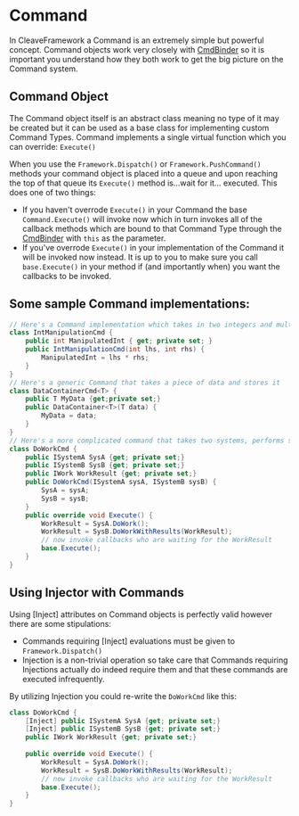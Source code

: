 # Command

In CleaveFramework a Command is an extremely simple but powerful concept.  Command objects work very closely with [CmdBinder](CmdBinderObject.md) so it is important you understand how they both work to get the big picture on the Command system.

## Command Object

The Command object itself is an abstract class meaning no type of it may be created but it can be used as a base class for implementing custom Command Types.
Command implements a single virtual function which you can override: `Execute()`

When you use the `Framework.Dispatch()` or `Framework.PushCommand()` methods your command object is placed into a queue and upon reaching the top of that queue its `Execute()` method is...wait for it... executed.  This does one of two things:
 - If you haven't overrode `Execute()` in your Command the base `Command.Execute()` will invoke now which in turn invokes all of the callback methods which are bound to that Command Type through the [CmdBinder](CmdBinderObject.md) with `this` as the parameter.
 - If you've overrode `Execute()` in your implementation of the Command it will be invoked now instead.  It is up to you to make sure you call `base.Execute()` in your method if (and importantly when) you want the callbacks to be invoked.
 
## Some sample Command implementations:
```csharp
// Here's a Command implementation which takes in two integers and multiplies them together before invoking it's callbacks
class IntManipulationCmd {
	public int ManipulatedInt { get; private set; }
	public IntManipulationCmd(int lhs, int rhs) {
		ManipulatedInt = lhs * rhs;
	}
}
// Here's a generic Command that takes a piece of data and stores it
class DataContainerCmd<T> {
	public T MyData {get;private set;}
	public DataContainer<T>(T data) {
		MyData = data;
	}
}
// Here's a more complicated command that takes two systems, performs some work, and stores the result for the callbacks to use.
class DoWorkCmd {
	public ISystemA SysA {get; private set;}
	public ISystemB SysB {get; private set;}
	public IWork WorkResult {get; private set;}
	public DoWorkCmd(ISystemA sysA, ISystemB sysB) {
		SysA = sysA;
		SysB = sysB;
	}
	public override void Execute() {
		WorkResult = SysA.DoWork();
		WorkResult = SysB.DoWorkWithResults(WorkResult);
		// now invoke callbacks who are waiting for the WorkResult
		base.Execute();
	}
}
```
## Using Injector with Commands
Using [Inject] attributes on Command objects is perfectly valid however there are some stipulations:
 - Commands requiring [Inject] evaluations must be given to `Framework.Dispatch()`
 - Injection is a non-trivial operation so take care that Commands requiring Injections actually do indeed require them and that these commands are executed infrequently.

By utilizing Injection you could re-write the `DoWorkCmd` like this:
```csharp
class DoWorkCmd {
	[Inject] public ISystemA SysA {get; private set;}
	[Inject] public ISystemB SysB {get; private set;}
	public IWork WorkResult {get; private set;}
	
	public override void Execute() {
		WorkResult = SysA.DoWork();
		WorkResult = SysB.DoWorkWithResults(WorkResult);
		// now invoke callbacks who are waiting for the WorkResult
		base.Execute();
	}
}
```
 
